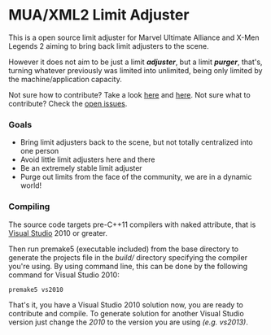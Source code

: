MUA/XML2 Limit Adjuster
==============================

This is a open source limit adjuster for Marvel Ultimate Alliance and X-Men Legends 2 aiming to bring back limit adjusters to the scene.

However it does not aim to be just a limit ***adjuster***, but a limit ***purger***, that's, turning whatever previously was limited into unlimited, being only limited by the machine/application capacity.

Not sure how to contribute? Take a look [here](https://opensource.guide/how-to-contribute/) and [here](https://github.com/nikita488/MUA.XML2.LimitAdjuster/blob/master/doc/Creating%20Your%20Own%20Adjuster.md).
Not sure what to contribute? Check the [open issues](https://github.com/nikita488/MUA.XML2.LimitAdjuster/issues).

### Goals
 * Bring limit adjusters back to the scene, but not totally centralized into one person
 * Avoid little limit adjusters here and there
 * Be an extremely stable limit adjuster
 * Purge out limits from the face of the community, we are in a dynamic world!

### Compiling

The source code targets pre-C++11 compilers with naked attribute, that is [Visual Studio](http://www.visualstudio.com/downloads) 2010 or greater.

Then run premake5 (executable included) from the base directory to generate the projects file in the *build/* directory specifying the compiler you're using.
By using command line, this can be done by the following command for Visual Studio 2010:

    premake5 vs2010

That's it, you have a Visual Studio 2010 solution now, you are ready to contribute and compile.
To generate solution for another Visual Studio version just change the *2010* to the version you are using _(e.g. vs2013)_.

